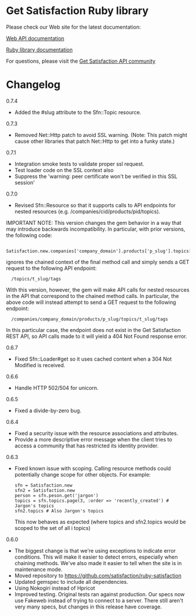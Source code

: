 Get Satisfaction Ruby library
=============================

Please check our Web site for the latest documentation:

[Web API documentation][1]

[Ruby library documentation][2]

For questions, please visit the [Get Satisfaction API community][3]

Changelog
=========
0.7.4

* Added the #slug attribute to the Sfn::Topic resource.

0.7.3

* Removed Net::Http patch to avoid SSL warning. (Note: This patch might cause other libraries that patch Net::Http to
  get into a funky state.)

0.7.1

* Integration smoke tests to validate proper ssl
request.
* Test loader code on the SSL context also
* Suppress the 'warning: peer certificate won't be verified in this SSL session'

0.7.0

* Revised Sfn::Resource so that it supports calls to API endpoints for nested resources
  (e.g. /companies/cid/products/pid/topics).

IMPORTANT NOTE: This version changes the gem behavior in a way that may introduce backwards incompatibility. In
particular, with prior versions, the following code:

      Satisfaction.new.companies['company_domain'].products['p_slug'].topics['t_slug'].tags

ignores the chained context of the final method call and simply sends a GET request to the following API endpoint:

      /topics/t_slug/tags

With this version, however, the gem will make API calls for nested resources in the API that correspond to the chained
method calls. In particular, the above code will instead attempt to send a GET request to the following endpoint:

      /companies/company_domain/products/p_slug/topics/t_slug/tags

In this particular case, the endpoint does not exist in the Get Satisfaction REST API, so API calls made to it will
yield a 404 Not Found response error.

0.6.7

* Fixed Sfn::Loader#get so it uses cached content when a 304 Not Modified is received.

0.6.6

* Handle HTTP 502/504 for unicorn.

0.6.5

* Fixed a divide-by-zero bug.

0.6.4

* Fixed a security issue with the resource associations and attributes.
* Provide a more descriptive error message when the client tries to access a community that has restricted its identity provider.

0.6.3

* Fixed known issue with scoping. Calling resource methods could potentially change scope for
  other objects. For example:

      sfn = Satisfaction.new
      sfn2 = Satisfaction.new
      person = sfn.peson.get('jargon')
      topics = sfn.topics.page(3, :order => 'recently_created') # Jargon's topics
      sfn2.topics # Also Jargon's topics

  This now behaves as expected (where topics and sfn2.topics would be scoped to the set of all i
  topics)

0.6.0

* The biggest change is that we're using exceptions to indicate error conditions. This will make it easier to detect errors, especially when chaining methods. We've also made it easier to tell when the site is in maintenance mode.
* Moved repository to https://github.com/satisfaction/ruby-satisfaction
* Updated gemspec to include all dependencies.
* Using Nokogiri instead of Hpricot
* Improved testing. Original tests ran against production. Our specs now use Fakeweb instead of trying to connect to a server. There still aren't very many specs, but changes in this release have coverage. 

[1]: http://getsatisfaction.com/developers/
[2]: http://getsatisfaction.com/developers/api-libraries
[3]: http://getsatisfaction.com/getsatisfaction/products/satisfaction_satisfaction_api
